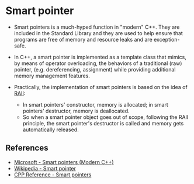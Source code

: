# Smart pointer

* Smart pointers is a much-hyped function in "modern" C++. They are included
in the Standard Library and they are used to help ensure that programs are
free of memory and resource leaks and are exception-safe.

* In C++, a smart pointer is implemented as a template class that mimics, by
means of operator overloading, the behaviors of a traditional (raw) pointer,
(e.g. dereferencing, assignment) while providing additional memory management
features. 

* Practically, the implementation of smart pointers is based on the idea of
[RAII](../01_raii/):
    * In smart pointers' constructor, memory is allocated; in smart pointers'
    destructor, memory is deallocated.
    * So when a smart pointer object goes out of scope, following the RAII
    principle, the smart pointer's destructor is called and memory gets
    automatically released.

## References

* [Microsoft - Smart pointers (Modern C++)](https://learn.microsoft.com/en-us/cpp/cpp/smart-pointers-modern-cpp?view=msvc-170)
* [Wikipedia - Smart pointer](https://en.wikipedia.org/wiki/Smart_pointer)
* [CPP Reference - Smart pointers](https://en.cppreference.com/book/intro/smart_pointers)